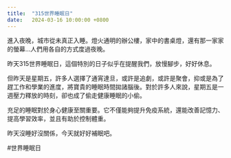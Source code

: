 ```yaml
---
title:  "315世界睡眠日"
date:   2024-03-16 10:00:00 +0800
---
```


進入夜晚，城市從未真正入睡。燈火通明的辦公樓，家中的書桌燈，還有那一家家的螢幕...人們用各自的方式度過夜晚。

昨天315世界睡眠日，這個特別的日子似乎在提醒我們，放慢腳步，好好休息。

但昨天是星期五，許多人選擇了通宵達旦，或許是追劇，或許是聚會，抑或是為了趕工作和學業的進度，將寶貴的睡眠時間拋諸腦後。對於許多人來說，星期五是一週壓力釋放的時刻，卻也成了偷走健康睡眠的小偷。

充足的睡眠對於身心健康至關重要。它不僅能夠提升免疫系統，還能改善記憶力、提高學習效率，並且有助於控制體重。

昨天沒睡好沒關係，今天就好好補眠吧。

#世界睡眠日
